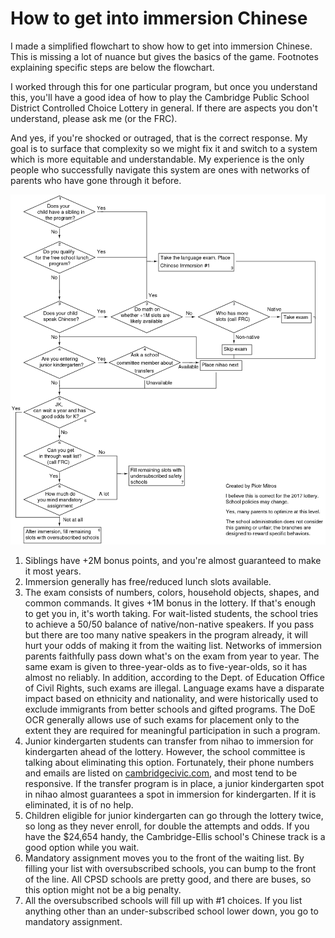 How to get into immersion Chinese
===============

I made a simplified flowchart to show how to get into immersion
Chinese. This is missing a lot of nuance but gives the basics of the
game. Footnotes explaining specific steps are below the flowchart.

I worked through this for one particular program, but once you
understand this, you'll have a good idea of how to play the Cambridge
Public School District Controlled Choice Lottery in general. If there
are aspects you don't understand, please ask me (or the FRC).

And yes, if you're shocked or outraged, that is the correct
response. My goal is to surface that complexity so we might fix it and
switch to a system which is more equitable and understandable. My
experience is the only people who successfully navigate this system
are ones with networks of parents who have gone through it before.

![Flowchart for making it into immersion Chinese](chinese-immersion-flowchart.png)

1. Siblings have +2M bonus points, and you're almost guaranteed to make it most years.
2. Immersion generally has free/reduced lunch slots available.
3. The exam consists of numbers, colors, household objects, shapes, and common commands. It gives +1M bonus in the lottery. If that's enough to get you in, it's worth taking. For wait-listed students, the school tries to achieve a 50/50 balance of native/non-native speakers. If you pass but there are too many native speakers in the program already, it will hurt your odds of making it from the waiting list. Networks of immersion parents faithfully pass down what's on the exam from year to year. The same exam is given to three-year-olds as to five-year-olds, so it has almost no reliably. In addition, according to the Dept. of Education Office of Civil Rights, such exams are illegal. Language exams have a disparate impact based on ethnicity and nationality, and were historically used to exclude immigrants from better schools and gifted programs. The DoE OCR generally allows use of such exams for placement only to the extent they are required for meaningful participation in such a program. 
4. Junior kindergarten students can transfer from nihao to immersion for kindergarten ahead of the lottery. However, the school committee is talking about eliminating this option. Fortunately, their phone numbers and emails are listed on [cambridgecivic.com](http://vote.cambridgecivic.com/), and most tend to be responsive. If the transfer program is in place, a junior kindergarten spot in nihao almost guarantees a spot in immersion for kindergarten. If it is eliminated, it is of no help.
5. Children eligible for junior kindergarten can go through the lottery twice, so long as they never enroll, for double the attempts and odds. If you have the $24,654 handy, the Cambridge-Ellis school's Chinese track is a good option while you wait.
6. Mandatory assignment moves you to the front of the waiting list. By filling your list with oversubscribed schools, you can bump to the front of the line. All CPSD schools are pretty good, and there are buses, so this option might not be a big penalty. 
7. All the oversubscribed schools will fill up with #1 choices. If you list anything other than an under-subscribed school lower down, you go to mandatory assignment.